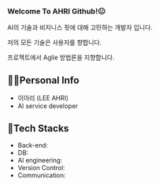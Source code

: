 ### Welcome To AHRI Github!😐

AI의 기술과 비지니스 핏에 대해 고민하는 개발자 입니다.

저의 모든 기술은 사용자를 향합니다.

프로젝트에서 Aglie 방법론을 지향합니다. 

## 👩‍💻Personal Info
- 이아리 (LEE AHRI)
- AI service developer

## 👀Tech Stacks
- Back-end:
- DB:
- AI engineering:
- Version Control: 
- Communication:
